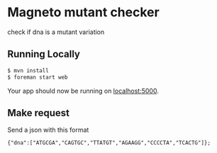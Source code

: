 # Magneto mutant checker
check if dna is a mutant variation

## Running Locally

```sh
$ mvn install
$ foreman start web
```

Your app should now be running on [localhost:5000](http://localhost:5000/).

## Make request
Send a json with this format 

```
{"dna":["ATGCGA","CAGTGC","TTATGT","AGAAGG","CCCCTA","TCACTG"]};
```
